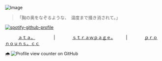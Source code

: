 ![Image](https://github.com/user-attachments/assets/1986562b-d49d-4113-9b2f-6a40e09107f3)
> 「胸の奥をなぞるような、　温度まで掻き消されて。」

[![spotify-github-profile](https://spotify-github-profile.kittinanx.com/api/view?uid=31gqs4zafznevenm3arhjoad2l2u&cover_image=false&theme=natemoo-re&show_offline=false&background_color=121212&interchange=false&bar_color=214f3e&bar_color_cover=false)](https://github.com/kittinan/spotify-github-profile)


　　　[ａｔａ。](https://oceanasterism.atabook.org/) 　　　　|　　　　[ｓｔｒａｗｐａｇｅ。](https://oceanasterism.straw.page/)　　　|　　　　[ｐｒｏｎｏｕｎｓ。ｃｃ](https://pronouns.cc/@morrowly)

🌧️ ![Profile view counter on GitHub](https://komarev.com/ghpvc/?username=shiningumbreon)
